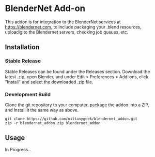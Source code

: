 # BlenderNet Add-on

This addon is for integration to the BlenderNet services at https://blendernet.com, to include packaging your .blend resources, uploadig to the Blendernet servers, checking job queues, etc.

## Installation

### Stable Release
Stable Releases can be found under the Releases section.  Download the latest .zip, open Blender, and under Edit > Preferences > Add-ons, click "Install" and select the downloaded .zip file.

### Development Build
Clone the git repository to your computer, package the addon into a ZIP, and Install it the same way as above.
```
git clone https://github.com/nittanygeek/blendernet_addon.git
zip -r blendernet_addon.zip blendernet_addon
```

## Usage
In Progress...